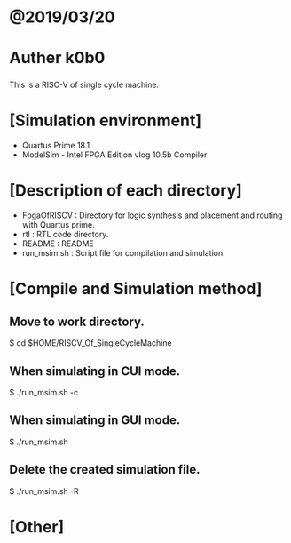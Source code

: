 
# @2019/03/20
# Auther k0b0

###
This is a RISC-V of single cycle machine.

# [Simulation environment]
- Quartus Prime 18.1
- ModelSim - Intel FPGA Edition vlog 10.5b Compiler

# [Description of each directory] ###
- FpgaOfRISCV : Directory for logic synthesis and placement and routing with Quartus prime.
- rtl         : RTL code directory.
- README      : README
- run_msim.sh : Script file for compilation and simulation.

# [Compile and Simulation method]

## Move to work directory.
$ cd $HOME/RISCV_Of_SingleCycleMachine

## When simulating in CUI mode.
$ ./run_msim.sh -c

## When simulating in GUI mode.
$ ./run_msim.sh

## Delete the created simulation file.
$ ./run_msim.sh -R

# [Other]

